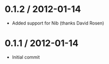 0.1.2 / 2012-01-14
==================

* Added support for Nib (thanks David Rosen)


0.1.1 / 2012-01-14
==================

* Initial commit